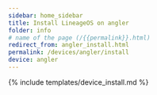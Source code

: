 ```yaml
---
sidebar: home_sidebar
title: Install LineageOS on angler
folder: info
# name of the page (/{{permalink}}.html)
redirect_from: angler_install.html
permalink: /devices/angler/install
device: angler
---
```

{% include templates/device_install.md %}
